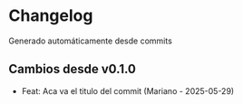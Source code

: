 # Changelog

Generado automáticamente desde commits

## Cambios desde v0.1.0
- Feat: Aca va el titulo del commit (Mariano - 2025-05-29)
